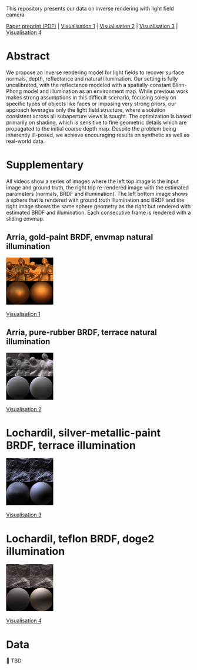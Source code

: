 This repository presents our data on inverse rendering with light field camera

[Paper preprint (PDF)](paper-preprint.pdf) | [Visualisation 1](TBD) | [Visualisation 2](TBD) | [Visualisation 3](TBD) | [Visualisation 4](TBD) 

# Abstract 
We propose an inverse rendering model for light fields to recover surface normals, depth, reflectance and natural illumination. Our setting is fully uncalibrated, with the reflectance modeled with a spatially-constant Blinn-Phong model and illumination as an environment map. While previous work makes strong assumptions in this difficult scenario, focusing solely on specific types of objects like faces or imposing very strong priors, our approach leverages only the light field structure, where a solution consistent across all subaperture views is sought. The optimization is based primarily on shading, which is sensitive to fine geometric details which are propagated to the initial coarse depth map. Despite the problem being inherently ill-posed, we achieve encouraging results on synthetic as well as real-world data.

# Supplementary

All videos show a series of images where the left top image is the input image and ground truth, the right top re-rendered image with the estimated parameters (normals, BRDF and illumination). The left bottom image shows a sphere that is rendered with ground truth illumination and BRDF and the right image shows the same sphere geometry as the right but rendered with estimated BRDF and illumination. Each consecutive frame is rendered with a sliding envmap.

## Arria, gold-paint BRDF, envmap natural illumination 
![Visualisation 1](supplementary/thumbnails/Visualisation1.png "Visualisation")

[Visualisation 1](supplementary/Visualisation1.mp4)

  ## Arria, pure-rubber BRDF, terrace natural illumination 
![Visualisation 2](supplementary/thumbnails/Visualisation2.png)

[Visualisation 2](supplementary/Visualisation2.mp4)

# Lochardil, silver-metallic-paint BRDF, terrace illumination
![Visualisation 3](supplementary/thumbnails/Visualisation3.png)

[Visualisation 3](supplementary/Visualisation3.mp4)

# Lochardil, teflon BRDF, doge2 illumination
![Visualisation 4](supplementary/thumbnails/Visualisation4.png)

[Visualisation 4](supplementary/Visualisation4.mp4)


# Data 
💪 TBD

